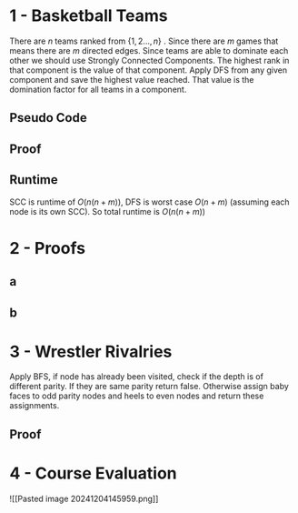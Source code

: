 # 1 - Basketball Teams
There are $n$ teams ranked from $\{1,2...,n\}$ . 
Since there are $m$ games that means there are $m$ directed edges.
Since teams are able to dominate each other we should use Strongly Connected Components.
The highest rank in that component is the value of that component.
Apply DFS from any given component and save the highest value reached. That value is the domination factor for all teams in a component.
## Pseudo Code

## Proof

## Runtime
SCC is runtime of $O(n(n+m))$, DFS is worst case $O(n+m)$ (assuming each node is its own SCC). So total runtime is $O(n(n+m))$
# 2 - Proofs
## a

## b

# 3 - Wrestler Rivalries
Apply BFS, if node has already been visited, check if the depth is of different parity. If they are same parity return false. Otherwise assign baby faces to odd parity nodes and heels to even nodes and return these assignments.
## Proof

# 4 - Course Evaluation
![[Pasted image 20241204145959.png]]